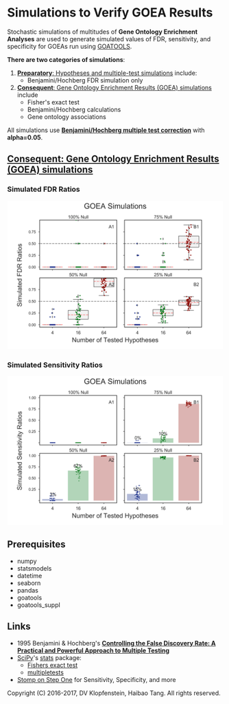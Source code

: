 # Simulations to Verify GOEA Results
Stochastic simulations of multitudes of **Gene Ontology Enrichment Analyses**
are used to generate simulated values of FDR, sensitivity, and specificity
for GOEAs run using [GOATOOLS](https://github.com/tanghaibao/goatools).

**There are two categories of simulations**:
  1. [**Preparatory**: Hypotheses and multiple-test simulations](doc/md/README_prep1.md) include:    
       * Benjamini/Hochberg FDR simulation only
  2. [**Consequent**: Gene Ontology Enrichment Results (GOEA) simulations](
     #consequent-gene-ontology-enrichment-results-goea-simulations) include    
       * Fisher's exact test    
       * Benjamini/Hochberg calculations    
       * Gene ontology associations    

All simulations use [**Benjamini/Hochberg multiple test correction**](
http://www.stat.purdue.edu/~doerge/BIOINFORM.D/FALL06/Benjamini%20and%20Y%20FDR.pdf)
with **alpha=0.05**.


## [**Consequent**: Gene Ontology Enrichment Results (GOEA) simulations]()

### Simulated FDR Ratios
![FDR results](doc/logs/fig_goea_100to025_004to064_N00050_00020_fdr_actual.png)

### Simulated Sensitivity Ratios
![Sensitivity results](doc/logs/fig_goea_100to025_004to064_N00050_00020_sensitivity.png)



## Prerequisites

  * numpy
  * statsmodels
  * datetime
  * seaborn
  * pandas
  * goatools
  * goatools_suppl

## Links

  * 1995 Benjamini & Hochberg's [**Controlling the False Discovery Rate: A Practical and Powerful Approach to Multiple Testing**](
    http://www.stat.purdue.edu/~doerge/BIOINFORM.D/FALL06/Benjamini%20and%20Y%20FDR.pdf)
  * [SciPy](https://docs.scipy.org/doc/scipy/reference/)'s
    [stats](https://docs.scipy.org/doc/scipy/reference/tutorial/stats.html) package:    
    * [Fishers exact test](https://docs.scipy.org/doc/scipy/reference/generated/scipy.stats.fisher_exact.htm)
    * [multipletests](http://www.statsmodels.org/stable/generated/statsmodels.sandbox.stats.multicomp.multipletests.html)
  * [Stomp on Step One](http://www.stomponstep1.com/) for Sensitivity, Specificity, and more    


Copyright (C) 2016-2017, DV Klopfenstein, Haibao Tang. All rights reserved.
